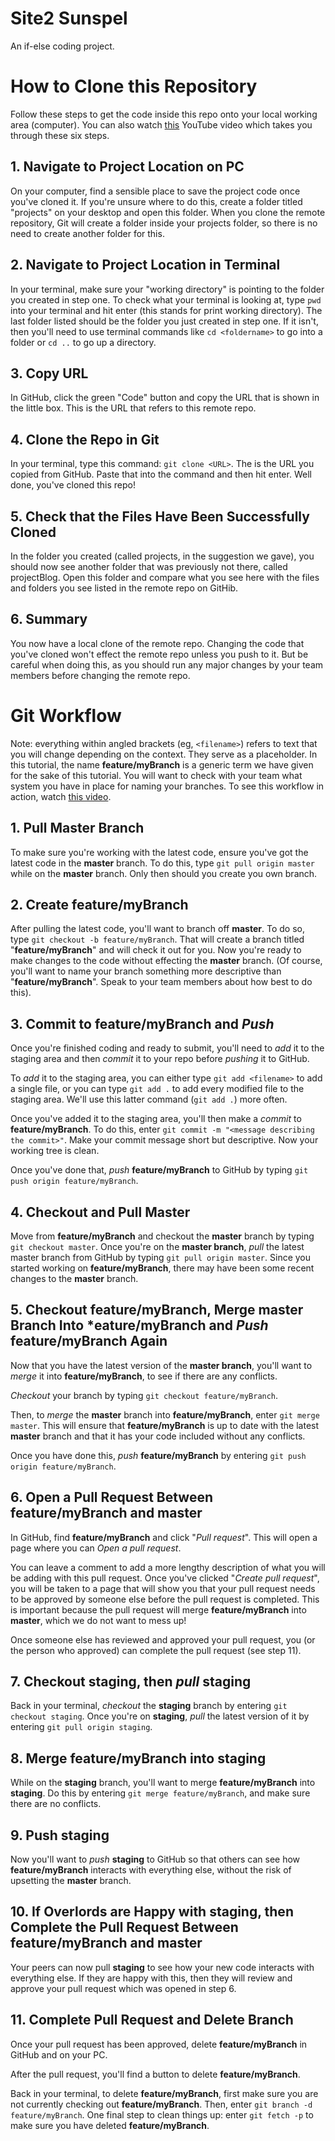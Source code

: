 # Site2 Sunspel
An if-else coding project.

# How to Clone this Repository
Follow these steps to get the code inside this repo onto your local working area (computer). You can also watch [this](https://www.youtube.com/watch?v=pbPE4Dodn3o) YouTube video which takes you through these six steps.

## 1. Navigate to Project Location on PC
On your computer, find a sensible place to save the project code once you've cloned it. If you're unsure where to do this, create a folder titled "projects" on your desktop and open this folder. When you clone the remote repository, Git will create a folder inside your projects folder, so there is no need to create another folder for this.

## 2. Navigate to Project Location in Terminal
In your terminal, make sure your "working directory" is pointing to the folder you created in step one. To check what your terminal is looking at, type `pwd` into your terminal and hit enter (this stands for print working directory). The last folder listed should be the folder you just created in step one. If it isn't, then you'll need to use terminal commands like `cd <foldername>` to go into a folder or `cd ..` to go up a directory.

## 3. Copy URL
In GitHub, click the green "Code" button and copy the URL that is shown in the little box. This is the URL that refers to this remote repo.

## 4. Clone the Repo in Git
In your terminal, type this command: `git clone <URL>`. The <URL> is the URL you copied from GitHub. Paste that into the command and then hit enter. Well done, you've cloned this repo!

## 5. Check that the Files Have Been Successfully Cloned
In the folder you created (called projects, in the suggestion we gave), you should now see another folder that was previously not there, called projectBlog. Open this folder and compare what you see here with the files and folders you see listed in the remote repo on GitHib.

## 6. Summary
You now have a local clone of the remote repo. Changing the code that you've cloned won't effect the remote repo unless you push to it. But be careful when doing this, as you should run any major changes by your team members before changing the remote repo.
# Git Workflow
Note: everything within angled brackets (eg, `<filename>`) refers to text that you will change depending on the context. They serve as a placeholder. In this tutorial, the name **feature/myBranch** is a generic term we have given for the sake of this tutorial. You will want to check with your team what system you have in place for naming your branches. To see this workflow in action, watch [this video]().

## 1. Pull Master Branch
To make sure you're working with the latest code, ensure you've got the latest code in the **master** branch. To do this, type `git pull origin master` while on the **master** branch. Only then should you create you own branch.

## 2. Create feature/myBranch
After pulling the latest code, you'll want to branch off **master**. To do so, type `git checkout -b feature/myBranch`. That will create a branch titled "**feature/myBranch**" and will check it out for you. Now you're ready to make changes to the code without effecting the **master** branch. (Of course, you'll want to name your branch something more descriptive than "**feature/myBranch**". Speak to your team members about how best to do this).

## 3. Commit to feature/myBranch and *Push*
Once you're finished coding and ready to submit, you'll need to *add* it to the staging area and then *commit* it to your repo before *pushing* it to GitHub.

To *add* it to the staging area, you can either type `git add <filename>` to add a single file, or you can type `git add .` to add every modified file to the staging area. We'll use this latter command (`git add .`) more often.

Once you've added it to the staging area, you'll then make a *commit* to **feature/myBranch**. To do this, enter `git commit -m "<message describing the commit>"`. Make your commit message short but descriptive. Now your working tree is clean.

Once you've done that, *push* **feature/myBranch** to GitHub by typing `git push origin feature/myBranch`.

## 4. Checkout and Pull Master
Move from **feature/myBranch** and checkout the **master** branch by typing `git checkout master`. Once you're on the **master branch**, *pull* the latest master branch from GitHub by typing `git pull origin master`. Since you started working on **feature/myBranch**, there may have been some recent changes to the **master** branch.

## 5. Checkout feature/myBranch, Merge master Branch Into *eature/myBranch and *Push* feature/myBranch Again
Now that you have the latest version of the **master branch**, you'll want to *merge* it into **feature/myBranch**, to see if there are any conflicts.

*Checkout* your branch by typing `git checkout feature/myBranch`.

Then, to *merge* the **master** branch into **feature/myBranch**, enter `git merge master`. This will ensure that **feature/myBranch** is up to date with the latest **master** branch and that it has your code included without any conflicts.

Once you have done this, *push* **feature/myBranch** by entering `git push origin feature/myBranch`.

## 6. Open a Pull Request Between **feature/myBranch** and **master**
In GitHub, find **feature/myBranch** and click "*Pull request*". This will open a page where you can *Open a pull request*.

You can leave a comment to add a more lengthy description of what you will be adding with this pull request. Once you've clicked "*Create pull request*", you will be taken to a page that will show you that your pull request needs to be approved by someone else before the pull request is completed. This is important because the pull request will merge **feature/myBranch** into **master**, which we do not want to mess up!

Once someone else has reviewed and approved your pull request, you (or the person who approved) can complete the pull request (see step 11).

## 7. Checkout staging, then *pull* staging
Back in your terminal, *checkout* the **staging** branch by entering `git checkout staging`. Once you're on **staging**, *pull* the latest version of it by entering `git pull origin staging`.

## 8. Merge feature/myBranch into staging
While on the **staging** branch, you'll want to merge **feature/myBranch** into **staging**. Do this by entering `git merge feature/myBranch`, and make sure there are no conflicts.

## 9. Push staging
Now you'll want to *push* **staging** to GitHub so that others can see how **feature/myBranch** interacts with everything else, without the risk of upsetting the **master** branch.

## 10. If Overlords are Happy with staging, then Complete the Pull Request Between feature/myBranch and master
Your peers can now pull **staging** to see how your new code interacts with everything else. If they are happy with this, then they will review and approve your pull request which was opened in step 6.

## 11. Complete Pull Request and Delete Branch
Once your pull request has been approved, delete **feature/myBranch** in GitHub and on your PC.

After the pull request, you'll find a button to delete **feature/myBranch**.

Back in your terminal, to delete **feature/myBranch**, first make sure you are not currently checking out **feature/myBranch**. Then, enter `git branch -d feature/myBranch`. One final step to clean things up: enter `git fetch -p` to make sure you have deleted **feature/myBranch**.
